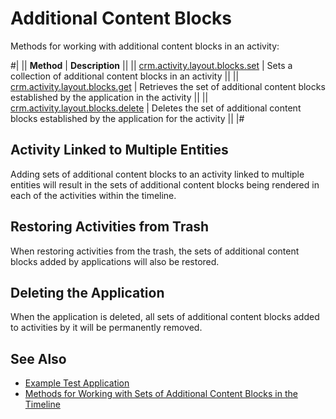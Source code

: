 # Additional Content Blocks

Methods for working with additional content blocks in an activity:

#|
|| **Method** | **Description** ||
|| [crm.activity.layout.blocks.set](./crm-activity-layout-blocks-set.md) | Sets a collection of additional content blocks in an activity ||
|| [crm.activity.layout.blocks.get](./crm-activity-layout-blocks-get.md) | Retrieves the set of additional content blocks established by the application in the activity ||
|| [crm.activity.layout.blocks.delete](./crm-activity-layout-blocks-delete.md) | Deletes the set of additional content blocks established by the application for the activity ||
|#

## Activity Linked to Multiple Entities

Adding sets of additional content blocks to an activity linked to multiple entities will result in the sets of additional content blocks being rendered in each of the activities within the timeline.

## Restoring Activities from Trash

When restoring activities from the trash, the sets of additional content blocks added by applications will also be restored.

## Deleting the Application

When the application is deleted, all sets of additional content blocks added to activities by it will be permanently removed.

## See Also

- [Example Test Application](../../layout-blocks/content-blocks-test-app.md)
- [Methods for Working with Sets of Additional Content Blocks in the Timeline](../../layout-blocks/index.md)